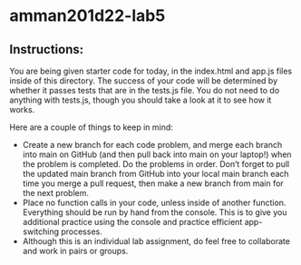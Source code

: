 # amman201d22-lab5

## Instructions:
You are being given starter code for today, in the index.html and app.js files inside of this directory. The success of your code will be determined by whether it passes tests that are in the tests.js file. You do not need to do anything with tests.js, though you should take a look at it to see how it works.

Here are a couple of things to keep in mind:

- Create a new branch for each code problem, and merge each branch into main on GitHub (and then pull back into main on your laptop!) when the problem is completed. Do the problems in order. Don’t forget to pull the updated main branch from GitHub into your local main branch each time you merge a pull request, then make a new branch from main for the next problem.
- Place no function calls in your code, unless inside of another function. Everything should be run by hand from the console. This is to give you additional practice using the console and practice efficient app-switching processes.
- Although this is an individual lab assignment, do feel free to collaborate and work in pairs or groups.
